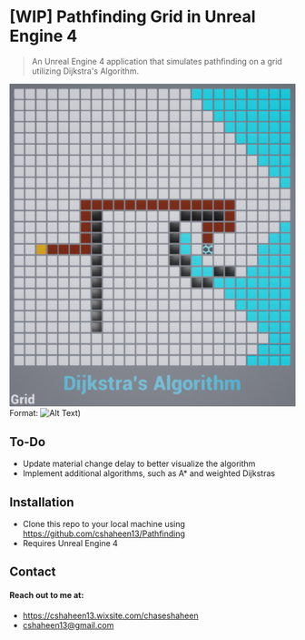 # [WIP] Pathfinding Grid in Unreal Engine 4
> An Unreal Engine 4 application that simulates pathfinding on a grid utilizing Dijkstra's Algorithm.

![Dijkstras Example](DijkstrasExampleImage.PNG)
Format: ![Alt Text](url))

## To-Do
- Update material change delay to better visualize the algorithm
- Implement additional algorithms, such as A* and weighted Dijkstras

## Installation
- Clone this repo to your local machine using https://github.com/cshaheen13/Pathfinding
- Requires Unreal Engine 4

## Contact
#### Reach out to me at:
- https://cshaheen13.wixsite.com/chaseshaheen
- cshaheen13@gmail.com
